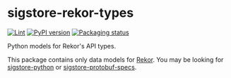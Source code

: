 # sigstore-rekor-types

<!--- BADGES: START --->
[![Lint](https://github.com/trailofbits/sigstore-rekor-types/actions/workflows/lint.yml/badge.svg)](https://github.com/trailofbits/sigstore-rekor-types/actions/workflows/lint.yml)
[![PyPI version](https://badge.fury.io/py/sigstore-rekor-types.svg)](https://pypi.org/project/sigstore-rekor-types)
[![Packaging status](https://repology.org/badge/tiny-repos/python:sigstore-rekor-types.svg)](https://repology.org/project/python:sigstore-rekor-types/versions)
<!--- BADGES: END --->

Python models for Rekor's API types.

This package contains only data models for [Rekor]. You may be looking for
[sigstore-python] or [sigstore-protobuf-specs].

[Rekor]: https://github.com/sigstore/rekor

[sigstore-python]: https://pypi.org/project/sigstore/

[sigstore-protobuf-specs]: https://pypi.org/project/sigstore-protobuf-specs/
